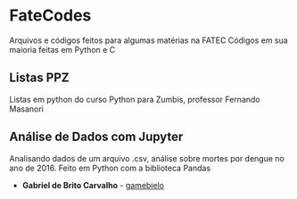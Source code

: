 # FateCodes
Arquivos e códigos feitos para algumas matérias na FATEC
Códigos em sua maioria feitas em Python e C

## Listas PPZ
Listas em python do curso Python para Zumbis, professor Fernando Masanori

## Análise de Dados com Jupyter
Analisando dados de um arquivo .csv, análise sobre mortes por dengue no ano de 2016.
Feito em Python com a biblioteca Pandas

* **Gabriel de Brito Carvalho** - [gamebielo](https://github.com/gamebielo)
